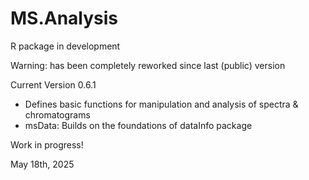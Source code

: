 # MS.Analysis

R package in development

Warning: has been completely reworked since last (public) version

Current Version 0.6.1

- Defines basic functions for manipulation and analysis of spectra & chromatograms
- msData: Builds on the foundations of dataInfo package

Work in progress!

May 18th, 2025
